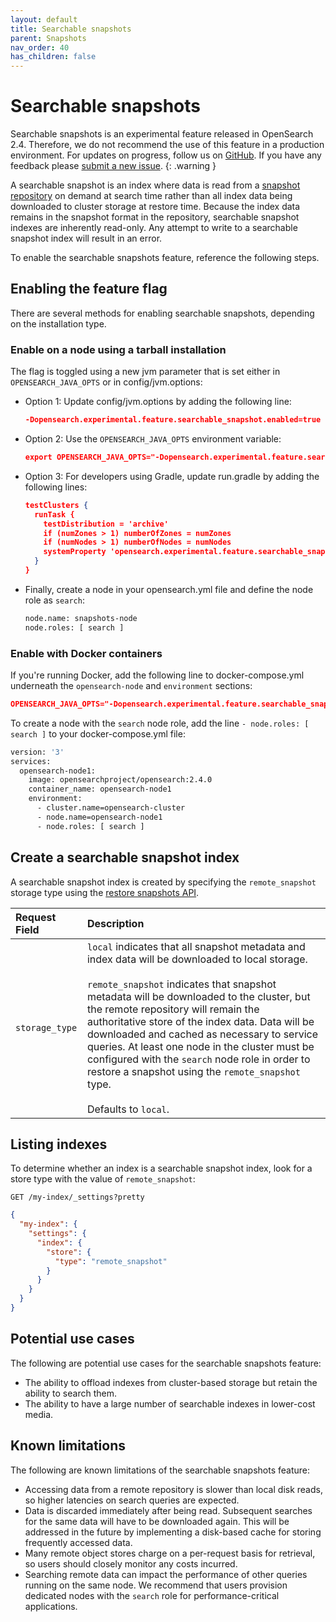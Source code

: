 ```yaml
---
layout: default
title: Searchable snapshots
parent: Snapshots
nav_order: 40
has_children: false
---
```


# Searchable snapshots

Searchable snapshots is an experimental feature released in OpenSearch 2.4. Therefore, we do not recommend the use of this feature in a production environment. For updates on progress, follow us on [GitHub](https://github.com/opensearch-project/OpenSearch/issues/3739). If you have any feedback please [submit a new issue](https://github.com/opensearch-project/OpenSearch/issues/new/choose).
{: .warning }

A searchable snapshot is an index where data is read from a [snapshot repository]({{site.url}}{{site.baseurl}}/opensearch/snapshots/snapshot-restore/#register-repository) on demand at search time rather than all index data being downloaded to cluster storage at restore time. Because the index data remains in the snapshot format in the repository, searchable snapshot indexes are inherently read-only. Any attempt to write to a searchable snapshot index will result in an error.

To enable the searchable snapshots feature, reference the following steps.

## Enabling the feature flag

There are several methods for enabling searchable snapshots, depending on the installation type.

### Enable on a node using a tarball installation

The flag is toggled using a new jvm parameter that is set either in `OPENSEARCH_JAVA_OPTS` or in config/jvm.options:

- Option 1: Update config/jvm.options by adding the following line:

    ```json
    -Dopensearch.experimental.feature.searchable_snapshot.enabled=true
    ```

- Option 2: Use the `OPENSEARCH_JAVA_OPTS` environment variable:

    ```json
    export OPENSEARCH_JAVA_OPTS="-Dopensearch.experimental.feature.searchable_snapshot.enabled=true"
    ```
- Option 3: For developers using Gradle, update run.gradle by adding the following lines:

    ```json
    testClusters {
      runTask {
        testDistribution = 'archive'
        if (numZones > 1) numberOfZones = numZones
        if (numNodes > 1) numberOfNodes = numNodes
        systemProperty 'opensearch.experimental.feature.searchable_snapshot.enabled', 'true'
      }
    }
    ```

- Finally, create a node in your opensearch.yml file and define the node role as `search`:

    ```bash
    node.name: snapshots-node
    node.roles: [ search ]
    ```

### Enable with Docker containers

If you're running Docker, add the following line to docker-compose.yml underneath the `opensearch-node` and `environment` sections:

```json
OPENSEARCH_JAVA_OPTS="-Dopensearch.experimental.feature.searchable_snapshot.enabled=true" # Enables searchable snapshot
```

To create a node with the `search` node role, add the line `- node.roles: [ search ]` to your docker-compose.yml file:

```bash
version: '3'
services:
  opensearch-node1:
    image: opensearchproject/opensearch:2.4.0
    container_name: opensearch-node1
    environment:
      - cluster.name=opensearch-cluster
      - node.name=opensearch-node1
      - node.roles: [ search ]
```

## Create a searchable snapshot index

A searchable snapshot index is created by specifying the `remote_snapshot` storage type using the [restore snapshots API]({{site.url}}{{site.baseurl}}/opensearch/snapshots/snapshot-restore/#restore-snapshots).

Request Field | Description
:--- | :---
`storage_type` | `local` indicates that all snapshot metadata and index data will be downloaded to local storage. <br /><br > `remote_snapshot` indicates that snapshot metadata will be downloaded to the cluster, but the remote repository will remain the authoritative store of the index data. Data will be downloaded and cached as necessary to service queries. At least one node in the cluster must be configured with the `search` node role in order to restore a snapshot using the `remote_snapshot` type. <br /><br > Defaults to `local`.

## Listing indexes

To determine whether an index is a searchable snapshot index, look for a store type with the value of `remote_snapshot`:

```
GET /my-index/_settings?pretty
```

```json
{
  "my-index": {
    "settings": {
      "index": {
        "store": {
          "type": "remote_snapshot"
        }
      }
    }
  }
}
```

## Potential use cases

The following are potential use cases for the searchable snapshots feature:

- The ability to offload indexes from cluster-based storage but retain the ability to search them.
- The ability to have a large number of searchable indexes in lower-cost media.

## Known limitations

The following are known limitations of the searchable snapshots feature:

- Accessing data from a remote repository is slower than local disk reads, so higher latencies on search queries are expected.
- Data is discarded immediately after being read. Subsequent searches for the same data will have to be downloaded again. This will be addressed in the future by implementing a disk-based cache for storing frequently accessed data.
- Many remote object stores charge on a per-request basis for retrieval, so users should closely monitor any costs incurred.
- Searching remote data can impact the performance of other queries running on the same node. We recommend that users provision dedicated nodes with the `search` role for performance-critical applications.